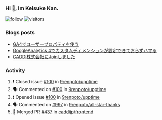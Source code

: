 ### Hi 👋, Im Keisuke Kan.

<!--
**9renpoto/9renpoto** is a ✨ _special_ ✨ repository because its `README.md` (this file) appears on your GitHub profile.

Here are some ideas to get you started:

- 🔭 I’m currently working on ...
- 🌱 I’m currently learning ...
- 👯 I’m looking to collaborate on ...
- 🤔 I’m looking for help with ...
- 💬 Ask me about ...
- 📫 How to reach me: ...
- 😄 Pronouns: ...
- ⚡ Fun fact: ...
-->

![follow](https://img.shields.io/github/followers/9renpoto?label=Follow&style=social)
![visitors](https://komarev.com/ghpvc/?username=9renpoto&label=Profile%20views&color=0e75b6&style=flat)

### Blogs posts

<!-- BLOG-POST-LIST:START -->
- [GA4でユーザープロパティを使う](https://9renpoto.dev/2021/02/21/google-analytics-4-user-properties/)
- [GoogleAnalytics 4でカスタムディメンションが設定できておらずハマる](https://9renpoto.dev/2021/02/13/google-analytics-4/)
- [CADDi株式会社にJoinしました](https://9renpoto.dev/2020/12/05/join/)
<!-- BLOG-POST-LIST:END -->

### Activity

<!--START_SECTION:activity-->
1. ❗️ Closed issue [#100](https://github.com/9renpoto/upptime/issues/100) in [9renpoto/upptime](https://github.com/9renpoto/upptime)
2. 🗣 Commented on [#100](https://github.com/9renpoto/upptime/issues/100) in [9renpoto/upptime](https://github.com/9renpoto/upptime)
3. ❗️ Opened issue [#100](https://github.com/9renpoto/upptime/issues/100) in [9renpoto/upptime](https://github.com/9renpoto/upptime)
4. 🗣 Commented on [#997](https://github.com/9renpoto/all-star-thanks/issues/997) in [9renpoto/all-star-thanks](https://github.com/9renpoto/all-star-thanks)
5. 🎉 Merged PR [#437](https://github.com/caddijp/frontend/pull/437) in [caddijp/frontend](https://github.com/caddijp/frontend)
<!--END_SECTION:activity-->

<!--START_SECTION:waka-->
<!--END_SECTION:waka-->